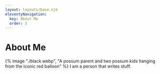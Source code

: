```yaml
---
layout: layouts/base.njk
eleventyNavigation:
  key: About Me
  order: 3
---
```

# About Me

{% image "./black.webp", "A possum parent and two possum kids hanging from the iconic red balloon" %}
I am a person that writes stuff.
